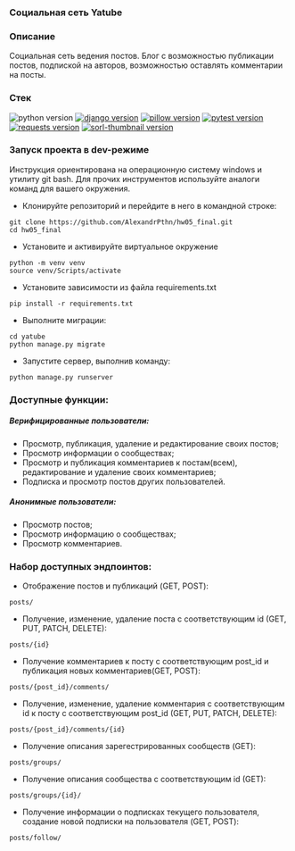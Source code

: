 ### **Социальная сеть Yatube**
### Описание
Cоциальная сеть ведения постов. Блог с возможностью публикации постов, подпиской на авторов, возможностью оставлять комментарии на посты.

### Стек
![python version](https://camo.githubusercontent.com/6e7b83ff04ff922842607025b466445569c2b79e7521df5b651a0d76ff7ef71e/68747470733a2f2f696d672e736869656c64732e696f2f62616467652f507974686f6e2d332e372d677265656e) [![django version](https://camo.githubusercontent.com/3b24766753d4fce1d8876ec3a6a3f6f76814ff796af79022f9e69115f609a662/68747470733a2f2f696d672e736869656c64732e696f2f62616467652f446a616e676f2d322e322d677265656e)](https://camo.githubusercontent.com/3b24766753d4fce1d8876ec3a6a3f6f76814ff796af79022f9e69115f609a662/68747470733a2f2f696d672e736869656c64732e696f2f62616467652f446a616e676f2d322e322d677265656e) [![pillow version](https://camo.githubusercontent.com/a4603e990037d36b43920e28f0f67ee679bbaaecc9faf58851494b8838f959c7/68747470733a2f2f696d672e736869656c64732e696f2f62616467652f50696c6c6f772d382e332d677265656e)](https://camo.githubusercontent.com/a4603e990037d36b43920e28f0f67ee679bbaaecc9faf58851494b8838f959c7/68747470733a2f2f696d672e736869656c64732e696f2f62616467652f50696c6c6f772d382e332d677265656e) [![pytest version](https://camo.githubusercontent.com/f4cfb62ef31f50735a09fa9612bc5a32f6cb08bdff1fd08d1af3e162d1b9cda7/68747470733a2f2f696d672e736869656c64732e696f2f62616467652f7079746573742d362e322d677265656e)](https://camo.githubusercontent.com/f4cfb62ef31f50735a09fa9612bc5a32f6cb08bdff1fd08d1af3e162d1b9cda7/68747470733a2f2f696d672e736869656c64732e696f2f62616467652f7079746573742d362e322d677265656e) [![requests version](https://camo.githubusercontent.com/9ca7d43200b6212b4603b428a19734d31f663b5cc8d1f1b801e41723eb5c814c/68747470733a2f2f696d672e736869656c64732e696f2f62616467652f72657175657374732d322e32362d677265656e)](https://camo.githubusercontent.com/9ca7d43200b6212b4603b428a19734d31f663b5cc8d1f1b801e41723eb5c814c/68747470733a2f2f696d672e736869656c64732e696f2f62616467652f72657175657374732d322e32362d677265656e) [![sorl-thumbnail version](https://camo.githubusercontent.com/0f7f8ff7b1948f062a3c0ad49e7ed6cd03ef6eea27ffa44a76b6ddb6861067cf/68747470733a2f2f696d672e736869656c64732e696f2f62616467652f7468756d626e61696c2d31322e372d677265656e)](https://camo.githubusercontent.com/0f7f8ff7b1948f062a3c0ad49e7ed6cd03ef6eea27ffa44a76b6ddb6861067cf/68747470733a2f2f696d672e736869656c64732e696f2f62616467652f7468756d626e61696c2d31322e372d677265656e)

### Запуск проекта в dev-режиме
Инструкция ориентирована на операционную систему windows и утилиту git bash.
Для прочих инструментов используйте аналоги команд для вашего окружения.
-	Клонируйте репозиторий и перейдите в него в командной строке:
```
git clone https://github.com/AlexandrPthn/hw05_final.git
cd hw05_final
```

-	Установите и активируйте виртуальное окружение
```
python -m venv venv
source venv/Scripts/activate
```
-	Установите зависимости из файла requirements.txt
```
pip install -r requirements.txt
```
-	Выполните миграции:
```
cd yatube
python manage.py migrate
```
-	Запустите сервер, выполнив команду:
```
python manage.py runserver
```
### Доступные функции:
##### Верифицированные пользователи:
- Просмотр, публикация, удаление и редактирование своих постов;
- Просмотр информации о сообществах;
- Просмотр и публикация комментариев к постам(всем), редактирование и удаление своих комментариев;
- Подписка и просмотр постов других пользователей.

##### Анонимные пользователи:
- Просмотр постов;
- Просмотр информацию о сообществах;
- Просмотр комментариев.

### Набор доступных эндпоинтов:
- Отображение постов и публикаций (GET, POST):
```
posts/
```  
- Получение, изменение, удаление поста с соответствующим id (GET, PUT, PATCH, DELETE):
```
posts/{id}
``` 
- Получение комментариев к посту с соответствующим post_id и публикация новых комментариев(GET, POST):
``` 
posts/{post_id}/comments/
``` 
- Получение, изменение, удаление комментария с соответствующим id к посту с соответствующим post_id (GET, PUT, PATCH, DELETE):
```
posts/{post_id}/comments/{id}
```
- Получение описания зарегестрированных сообществ (GET):
```
posts/groups/ 
```
- Получение описания сообщества с соответствующим id (GET):
```
posts/groups/{id}/
``` 
- Получение информации о подписках текущего пользователя, создание новой подписки на пользователя (GET, POST):
```
posts/follow/
```